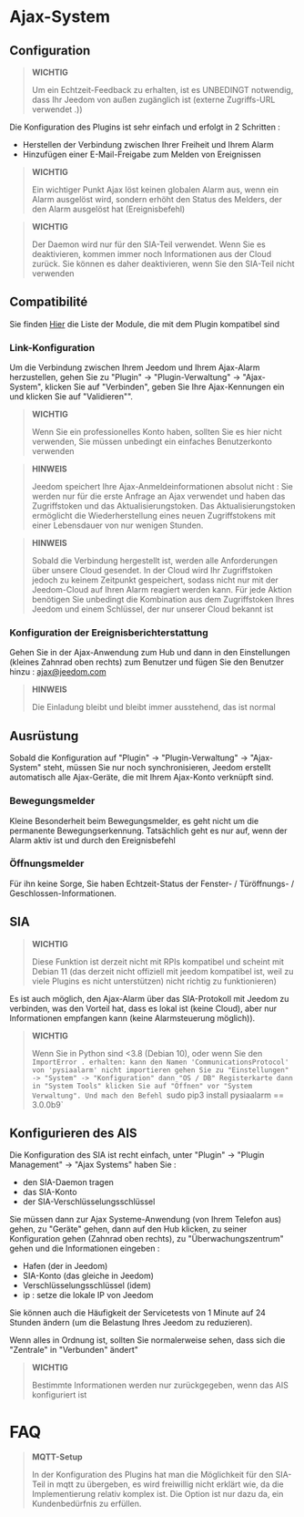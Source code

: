 # Ajax-System

## Configuration

>**WICHTIG**
>
>Um ein Echtzeit-Feedback zu erhalten, ist es UNBEDINGT notwendig, dass Ihr Jeedom von außen zugänglich ist (externe Zugriffs-URL verwendet .))

Die Konfiguration des Plugins ist sehr einfach und erfolgt in 2 Schritten : 

- Herstellen der Verbindung zwischen Ihrer Freiheit und Ihrem Alarm
- Hinzufügen einer E-Mail-Freigabe zum Melden von Ereignissen  

>**WICHTIG**
>
>Ein wichtiger Punkt Ajax löst keinen globalen Alarm aus, wenn ein Alarm ausgelöst wird, sondern erhöht den Status des Melders, der den Alarm ausgelöst hat (Ereignisbefehl)

>**WICHTIG**
>
>Der Daemon wird nur für den SIA-Teil verwendet. Wenn Sie es deaktivieren, kommen immer noch Informationen aus der Cloud zurück. Sie können es daher deaktivieren, wenn Sie den SIA-Teil nicht verwenden

## Compatibilité

Sie finden [Hier](https://compatibility.jeedom.com/index.php?v=d&p=home&plugin=ajaxSystem) die Liste der Module, die mit dem Plugin kompatibel sind

### Link-Konfiguration 

Um die Verbindung zwischen Ihrem Jeedom und Ihrem Ajax-Alarm herzustellen, gehen Sie zu "Plugin" -> "Plugin-Verwaltung" -> "Ajax-System", klicken Sie auf "Verbinden", geben Sie Ihre Ajax-Kennungen ein und klicken Sie auf "Validieren"".

>**WICHTIG**
>
>Wenn Sie ein professionelles Konto haben, sollten Sie es hier nicht verwenden, Sie müssen unbedingt ein einfaches Benutzerkonto verwenden

>**HINWEIS**
>
> Jeedom speichert Ihre Ajax-Anmeldeinformationen absolut nicht : Sie werden nur für die erste Anfrage an Ajax verwendet und haben das Zugriffstoken und das Aktualisierungstoken. Das Aktualisierungstoken ermöglicht die Wiederherstellung eines neuen Zugriffstokens mit einer Lebensdauer von nur wenigen Stunden.

>**HINWEIS**
>
> Sobald die Verbindung hergestellt ist, werden alle Anforderungen über unsere Cloud gesendet. In der Cloud wird Ihr Zugriffstoken jedoch zu keinem Zeitpunkt gespeichert, sodass nicht nur mit der Jeedom-Cloud auf Ihren Alarm reagiert werden kann. Für jede Aktion benötigen Sie unbedingt die Kombination aus dem Zugriffstoken Ihres Jeedom und einem Schlüssel, der nur unserer Cloud bekannt ist 

### Konfiguration der Ereignisberichterstattung

Gehen Sie in der Ajax-Anwendung zum Hub und dann in den Einstellungen (kleines Zahnrad oben rechts) zum Benutzer und fügen Sie den Benutzer hinzu : ajax@jeedom.com

>**HINWEIS**
>
>Die Einladung bleibt und bleibt immer ausstehend, das ist normal

## Ausrüstung 

Sobald die Konfiguration auf "Plugin" -> "Plugin-Verwaltung" -> "Ajax-System" steht, müssen Sie nur noch synchronisieren, Jeedom erstellt automatisch alle Ajax-Geräte, die mit Ihrem Ajax-Konto verknüpft sind. 

### Bewegungsmelder

Kleine Besonderheit beim Bewegungsmelder, es geht nicht um die permanente Bewegungserkennung. Tatsächlich geht es nur auf, wenn der Alarm aktiv ist und durch den Ereignisbefehl

### Öffnungsmelder

Für ihn keine Sorge, Sie haben Echtzeit-Status der Fenster- / Türöffnungs- / Geschlossen-Informationen.

## SIA

>**WICHTIG**
>
> Diese Funktion ist derzeit nicht mit RPIs kompatibel und scheint mit Debian 11 (das derzeit nicht offiziell mit jeedom kompatibel ist, weil zu viele Plugins es nicht unterstützen) nicht richtig zu funktionieren)

Es ist auch möglich, den Ajax-Alarm über das SIA-Protokoll mit Jeedom zu verbinden, was den Vorteil hat, dass es lokal ist (keine Cloud), aber nur Informationen empfangen kann (keine Alarmsteuerung möglich)).

>**WICHTIG**
>
> Wenn Sie in Python sind <3.8 (Debian 10), oder wenn Sie den `ImportError . erhalten: kann den Namen 'CommunicationsProtocol' von 'pysiaalarm' nicht importieren gehen Sie zu "Einstellungen" -> "System" -> "Konfiguration" dann "OS / DB" Registerkarte dann in "System Tools" klicken Sie auf "Öffnen" vor "System Verwaltung". Und mach den Befehl `sudo pip3 install pysiaalarm == 3.0.0b9`

## Konfigurieren des AIS

Die Konfiguration des SIA ist recht einfach, unter "Plugin" -> "Plugin Management" -> "Ajax Systems" haben Sie : 
- den SIA-Daemon tragen
- das SIA-Konto
- der SIA-Verschlüsselungsschlüssel

Sie müssen dann zur Ajax Systeme-Anwendung (von Ihrem Telefon aus) gehen, zu "Geräte" gehen, dann auf den Hub klicken, zu seiner Konfiguration gehen (Zahnrad oben rechts), zu "Überwachungszentrum" gehen und die Informationen eingeben : 

- Hafen (der in Jeedom)
- SIA-Konto (das gleiche in Jeedom)
- Verschlüsselungsschlüssel (idem)
- ip : setze die lokale IP von Jeedom

Sie können auch die Häufigkeit der Servicetests von 1 Minute auf 24 Stunden ändern (um die Belastung Ihres Jeedom zu reduzieren).

Wenn alles in Ordnung ist, sollten Sie normalerweise sehen, dass sich die "Zentrale" in "Verbunden" ändert"

>**WICHTIG**
>
> Bestimmte Informationen werden nur zurückgegeben, wenn das AIS konfiguriert ist

# FAQ

>**MQTT-Setup**
>
>In der Konfiguration des Plugins hat man die Möglichkeit für den SIA-Teil in mqtt zu übergeben, es wird freiwillig nicht erklärt wie, da die Implementierung relativ komplex ist. Die Option ist nur dazu da, ein Kundenbedürfnis zu erfüllen.
